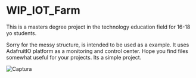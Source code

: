 # WIP_IOT_Farm
This is a masters degree project in the technology education field for 16-18 yo students. 

Sorry for the messy structure, is intended to be used as a example.
It uses AdafruitIO platform as a monitoring and control center. 
Hope you find files somewhat useful for your projects. Its a simple project. 

![Captura](https://github.com/user-attachments/assets/8493e669-dddc-42a9-8c54-0d6c25027c24)
